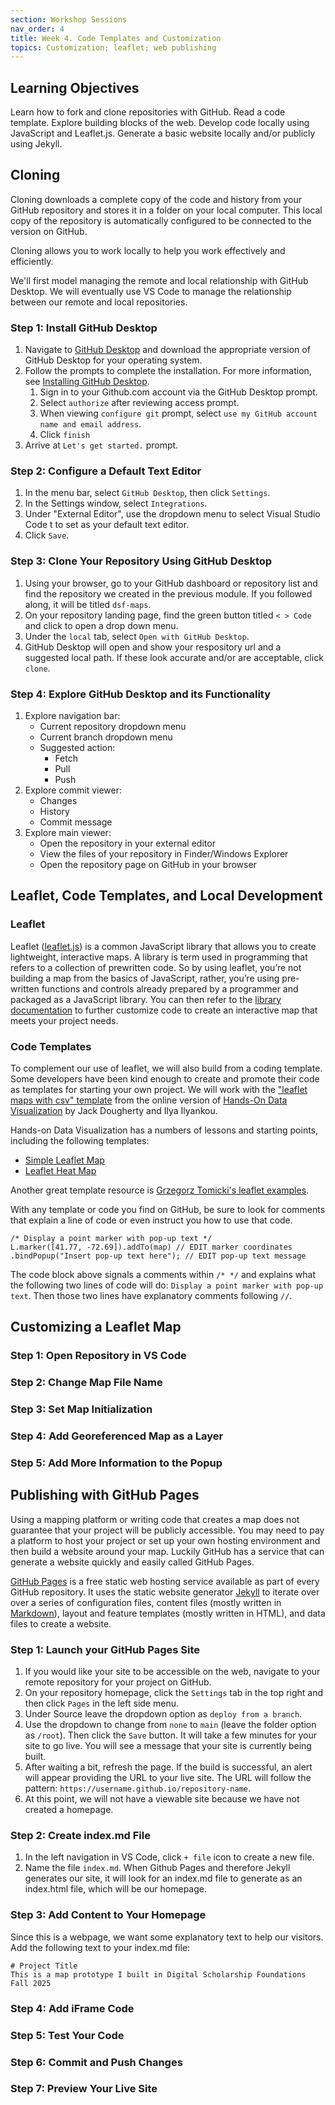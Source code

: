 ```yaml
---
section: Workshop Sessions
nav_order: 4
title: Week 4. Code Templates and Customization
topics: Customization; leaflet; web publishing
---
```


## Learning Objectives

Learn how to fork and clone repositories with GitHub.
Read a code template.
Explore building blocks of the web.
Develop code locally using JavaScript and Leaflet.js.
Generate a basic website locally and/or publicly using Jekyll.

## Cloning

Cloning downloads a complete copy of the code and history from your GitHub repository and stores it in a folder on your local computer. This local copy of the repository is automatically configured to be connected to the version on GitHub.

Cloning allows you to work locally to help you work effectively and efficiently.

We'll first model managing the remote and local relationship with GitHub Desktop. We will eventually use VS Code to manage the relationship between our remote and local repositories.

### Step 1: Install GitHub Desktop

1. Navigate to [GitHub Desktop](https://github.com/apps/desktop) and download the appropriate version of GitHub Desktop for your operating system. 
2. Follow the prompts to complete the installation. For more information, see [Installing GitHub Desktop](https://docs.github.com/en/desktop/installing-and-authenticating-to-github-desktop/setting-up-github-desktop).
    1. Sign in to your Github.com account via the GitHub Desktop prompt.
    2. Select `authorize` after reviewing access prompt.
    3. When viewing `configure git` prompt, select `use my GitHub account name and email address`.
    4. Click `finish`
3. Arrive at `Let's get started.` prompt.

### Step 2: Configure a Default Text Editor

1. In the menu bar, select `GitHub Desktop`, then click `Settings`.
2. In the Settings window, select `Integrations`.
3. Under "External Editor", use the dropdown menu to select Visual Studio Code t to set as your default text editor.
4. Click `Save`.

### Step 3: Clone Your Repository Using GitHub Desktop

1. Using your browser, go to your GitHub dashboard or repository list and find the repository we created in the previous module. If you followed along, it will be titled `dsf-maps`.
2. On your repository landing page, find the green button titled `< > Code` and click to open a drop down menu.
3. Under the `local` tab, select `Open with GitHub Desktop`.
4. GitHub Desktop will open and show your respository url and a suggested local path. If these look accurate and/or are acceptable, click `clone`. 

### Step 4: Explore GitHub Desktop and its Functionality

1. Explore navigation bar:
    - Current repository dropdown menu
    - Current branch dropdown menu
    - Suggested action:
        - Fetch
        - Pull
        - Push
2. Explore commit viewer:
    - Changes
    - History
    - Commit message
3. Explore main viewer:
    - Open the repository in your external editor
    - View the files of your repository in Finder/Windows Explorer
    - Open the repository page on GitHub in your browser

## Leaflet, Code Templates, and Local Development

### Leaflet

Leaflet ([leaflet.js](https://leafletjs.com/)) is a common JavaScript library that allows you to create lightweight, interactive maps. A library is term used in programming that refers to a collection of prewritten code. So by using leaflet, you’re not building a map from the basics of JavaScript, rather, you’re using pre-written functions and controls already prepared by a programmer and packaged as a JavaScript library. You can then refer to the [library documentation](https://leafletjs.com/reference.html) to further customize code to create an interactive map that meets your project needs.

### Code Templates

To complement our use of leaflet, we will also build from a coding template. Some developers have been kind enough to create and promote their code as templates for starting your own project. We will work with the ["leaflet maps with csv" template](https://handsondataviz.org/leaflet-maps-with-csv.html) from the online version of [Hands-On Data Visualization](https://handsondataviz.org/) by Jack Dougherty and Ilya Ilyankou.

Hands-on Data Visualization has a numbers of lessons and starting points, including the following templates:

- [Simple Leaflet Map](https://github.com/HandsOnDataViz/leaflet-map-simple)
- [Leaflet Heat Map](https://github.com/HandsOnDataViz/leaflet-heatmap)

Another great template resource is [Grzegorz Tomicki's leaflet examples](https://tomickigrzegorz.github.io/leaflet-examples/).

With any template or code you find on GitHub, be sure to look for comments that explain a line of code or even instruct you how to use that code.

```
/* Display a point marker with pop-up text */
L.marker([41.77, -72.69]).addTo(map) // EDIT marker coordinates
.bindPopup("Insert pop-up text here"); // EDIT pop-up text message
```

The code block above signals a comments within `/* */` and explains what the following two lines of code will do: `Display a point marker with pop-up text`. Then those two lines have explanatory comments following `//`.

## Customizing a Leaflet Map

### Step 1: Open Repository in VS Code

### Step 2: Change Map File Name

### Step 3: Set Map Initialization

### Step 4: Add Georeferenced Map as a Layer

### Step 5: Add More Information to the Popup

## Publishing with GitHub Pages

Using a mapping platform or writing code that creates a map does not guarantee that your project will be publicly accessible. You may need to pay a platform to host your project or set up your own hosting environment and then build a website around your map. Luckily GitHub has a service that can generate a website quickly and easily called GitHub Pages.

[GitHub Pages](http://pages.github.com/) is a free static web hosting service available as part of every GitHub repository. It uses the static website generator [Jekyll](https://jekyllrb.com/) to iterate over over a series of configuration files, content files (mostly written in [Markdown](https://www.markdownguide.org/)), layout and feature templates (mostly written in HTML), and data files to create a website.

### Step 1: Launch your GitHub Pages Site

1. If you would like your site to be accessible on the web, navigate to your remote repository for your project on GitHub.
2. On your repository homepage, click the `Settings` tab in the top right and then click `Pages` in the left side menu.
3. Under Source leave the dropdown option as `deploy from a branch`.
4. Use the dropdown to change from `none` to `main` (leave the folder option as `/root`). Then click the `Save` button. It will take a few minutes for your site to go live. You will see a message that your site is currently being built.
5. After waiting a bit, refresh the page. If the build is successful, an alert will appear providing the URL to your live site. The URL will follow the pattern: `https://username.github.io/repository-name`.
6. At this point, we will not have a viewable site because we have not created a homepage.

### Step 2: Create index.md File

1. In the left navigation in VS Code, click `+ file` icon to create a new file.
2. Name the file `index.md`. When Github Pages and therefore Jekyll generates our site, it will look for an index.md file to generate as an index.html file, which will be our homepage.

### Step 3: Add Content to Your Homepage

Since this is a webpage, we want some explanatory text to help our visitors. Add the following text to your index.md file:

```
# Project Title
This is a map prototype I built in Digital Scholarship Foundations Fall 2025
```

### Step 4: Add iFrame Code

### Step 5: Test Your Code

### Step 6: Commit and Push Changes

### Step 7: Preview Your Live Site

